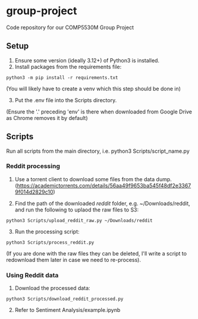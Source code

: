 # group-project
Code repository for our COMP5530M Group Project

## Setup
1. Ensure some version (ideally 3.12+) of Python3 is installed.
2. Install packages from the requirements file:
```
python3 -m pip install -r requirements.txt
```
(You will likely have to create a venv which this step should be done in)

3. Put the .env file into the Scripts directory.

(Ensure the '.' preceding 'env' is there when downloaded from Google Drive as Chrome removes it by default)

## Scripts
Run all scripts from the main directory, i.e. python3 Scripts/script_name.py


### Reddit processing
1. Use a torrent client to download some files from the data dump. (https://academictorrents.com/details/56aa49f9653ba545f48df2e33679f014d2829c10)

2. Find the path of the downloaded *reddit* folder, e.g. ~/Downloads/reddit, and run the following to uplaod the raw files to S3:
```
python3 Scripts/upload_reddit_raw.py ~/Downloads/reddit
```

3. Run the processing script:
```
python3 Scripts/process_reddit.py
```
(If you are done with the raw files they can be deleted, I'll write a script to redownload them later in case we need to re-process).

### Using Reddit data
1. Download the processed data:
```
python3 Scripts/download_reddit_processed.py
```
2. Refer to Sentiment Analysis/example.ipynb
